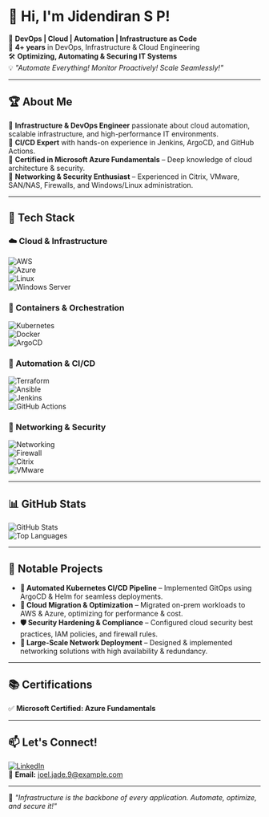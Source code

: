 # 👋 Hi, I'm Jidendiran S P!  

🚀 **DevOps | Cloud | Automation | Infrastructure as Code**  
💼 **4+ years** in DevOps, Infrastructure & Cloud Engineering  
🛠️ **Optimizing, Automating & Securing IT Systems**  
💡 _"Automate Everything! Monitor Proactively! Scale Seamlessly!"_  

---

## 🏆 About Me  
🔹 **Infrastructure & DevOps Engineer** passionate about cloud automation, scalable infrastructure, and high-performance IT environments.  
🔹 **CI/CD Expert** with hands-on experience in Jenkins, ArgoCD, and GitHub Actions.  
🔹 **Certified in Microsoft Azure Fundamentals** – Deep knowledge of cloud architecture & security.  
🔹 **Networking & Security Enthusiast** – Experienced in Citrix, VMware, SAN/NAS, Firewalls, and Windows/Linux administration.  

---

## 🚀 Tech Stack  

### **☁️ Cloud & Infrastructure**  
![AWS](https://img.shields.io/badge/AWS-232F3E?style=for-the-badge&logo=amazon-aws&logoColor=white)  
![Azure](https://img.shields.io/badge/Azure-0078D4?style=for-the-badge&logo=microsoft-azure&logoColor=white)  
![Linux](https://img.shields.io/badge/Linux-FCC624?style=for-the-badge&logo=linux&logoColor=black)  
![Windows Server](https://img.shields.io/badge/Windows%20Server-0078D6?style=for-the-badge&logo=windows&logoColor=white)  

### **🚢 Containers & Orchestration**  
![Kubernetes](https://img.shields.io/badge/Kubernetes-326CE5?style=for-the-badge&logo=kubernetes&logoColor=white)  
![Docker](https://img.shields.io/badge/Docker-2496ED?style=for-the-badge&logo=docker&logoColor=white)  
![ArgoCD](https://img.shields.io/badge/ArgoCD-EF7B4D?style=for-the-badge&logo=argo&logoColor=white)  

### **🔧 Automation & CI/CD**  
![Terraform](https://img.shields.io/badge/Terraform-7B42BC?style=for-the-badge&logo=terraform&logoColor=white)  
![Ansible](https://img.shields.io/badge/Ansible-EE0000?style=for-the-badge&logo=ansible&logoColor=white)  
![Jenkins](https://img.shields.io/badge/Jenkins-D24939?style=for-the-badge&logo=jenkins&logoColor=white)  
![GitHub Actions](https://img.shields.io/badge/GitHub%20Actions-2088FF?style=for-the-badge&logo=github-actions&logoColor=white)  

### **📡 Networking & Security**  
![Networking](https://img.shields.io/badge/Networking-00A6ED?style=for-the-badge&logo=cisco&logoColor=white)  
![Firewall](https://img.shields.io/badge/Firewall-FF6F00?style=for-the-badge&logo=paloaltonetworks&logoColor=white)  
![Citrix](https://img.shields.io/badge/Citrix-1B3644?style=for-the-badge&logo=citrix&logoColor=white)  
![VMware](https://img.shields.io/badge/VMware-607078?style=for-the-badge&logo=vmware&logoColor=white)  

---

## 📊 GitHub Stats  

![GitHub Stats](https://github-readme-stats.vercel.app/api?username=Jidendiran-coder&show_icons=true&theme=radical)  
![Top Languages](https://github-readme-stats.vercel.app/api/top-langs/?username=Jidendiran-coder&layout=compact&theme=radical)  

---

## 🌟 Notable Projects  
- **🚀 Automated Kubernetes CI/CD Pipeline** – Implemented GitOps using ArgoCD & Helm for seamless deployments.  
- **🔄 Cloud Migration & Optimization** – Migrated on-prem workloads to AWS & Azure, optimizing for performance & cost.  
- **🛡️ Security Hardening & Compliance** – Configured cloud security best practices, IAM policies, and firewall rules.  
- **📡 Large-Scale Network Deployment** – Designed & implemented networking solutions with high availability & redundancy.  

---

## 📚 Certifications  
✅ **Microsoft Certified: Azure Fundamentals**   

---

## 📫 Let's Connect!  

[![LinkedIn](https://img.shields.io/badge/LinkedIn-Profile-blue?logo=linkedin)](your-linkedin-url)  
📧 **Email:** joel.jade.9@example.com  

---

🚀 _"Infrastructure is the backbone of every application. Automate, optimize, and secure it!"_  

